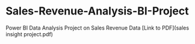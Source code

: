 # Sales-Revenue-Analysis-BI-Project
Power BI Data Analysis Project on Sales Revenue Data
[Link to PDF](sales insight project.pdf)
